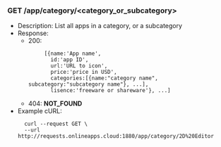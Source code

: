 ### GET /app/category/<category_or_subcategory>
* Description: List all apps in a category, or a subcategory
* Response:
    * 200: 
      ```
           [{name:'App name',
             id:'app ID',
             url:'URL to icon',
             price:'price in USD',
             categories:[{name:"category name", subcategory:"subcategory name"}, ...],
             lisence:'freeware or shareware'}, ...]
    * 404: **NOT_FOUND**
* Example cURL:
  ```
    curl --request GET \
    --url http://requests.onlineapps.cloud:1880/app/category/2D%20Editor
